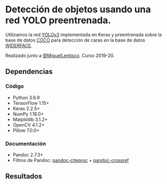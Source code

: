 # Detección de objetos usando una red YOLO preentrenada.

Utilizamos la red [YOLOv3](https://github.com/experiencor/keras-yolo3) implementada en Keras y preentrenada sobre la base de datos [COCO](http://cocodataset.org/#home) para detección de caras en la base de datos [WIDERFACE](http://shuoyang1213.me/WIDERFACE/).

Realizado junto a [@MiguelLentisco](https://github.com/MiguelLentisco). Curso 2019-20.

## Dependencias

### Código

- Python 3.6.9
- TensorFlow 1.15+
- Keras 2.2.5+
- NumPy 1.18.0+
- Matplotlib 3.1.2+
- OpenCV 4.1.2+
- Pillow 7.0.0+

### Documentación

- Pandoc 2.7.3+
- Filtros de Pandoc: [pandoc-citeproc](https://github.com/jgm/pandoc-citeproc) + [pandoc-crossref](https://github.com/lierdakil/pandoc-crossref)

## Resultados
